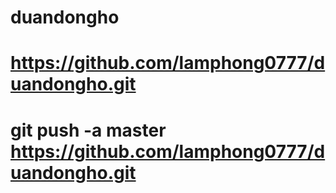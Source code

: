 # duandongho

# https://github.com/lamphong0777/duandongho.git

# git push -a master https://github.com/lamphong0777/duandongho.git
